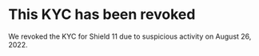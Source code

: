 # This KYC has been revoked

We revoked the KYC for Shield 11 due to suspicious activity on August 26, 2022. 
